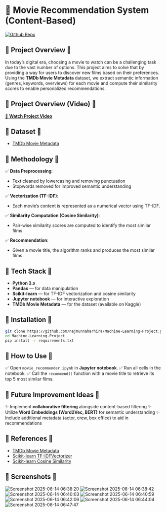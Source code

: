
# 🍿 Movie Recommendation System (Content-Based)

[![Github Repo](https://img.shields.io/badge/GitHub-najmunnaharhira%2FMachine--Learning--Project-blue?logo=github)](https://github.com/najmunnaharhira/Machine-Learning-Project)

## 🔹 Project Overview 🔹

In today’s digital era, choosing a movie to watch can be a challenging task due to the vast number of options.
This project aims to solve that by providing a way for users to discover new films based on their preferences.
Using the **TMDb Movie Metadata** dataset, we extract semantic information (genres, keywords, overviews) for each movie and compute their similarity scores to enable personalized recommendations.

## 🔹 Project Overview (Video) 🔹

[🎥 **Watch Project Video**](https://drive.google.com/file/d/1_DSbAr7hg9L06LuBAsqyoxvKmy0C7qKC/view?usp=drivesdk)

## 🔹 Dataset 🔹

* [TMDb Movie Metadata](https://www.kaggle.com/datasets/tmdb/tmdb-movie-metadata)

## 🔹 Methodology 🔹

✅ **Data Preprocessing**:

* Text cleaned by lowercasing and removing punctuation
* Stopwords removed for improved semantic understanding

✅ **Vectorization (TF-IDF)**:

* Each movie’s content is represented as a numerical vector using TF-IDF.

✅ **Similarity Computation (Cosine Similarity)**:

* Pair-wise similarity scores are computed to identify the most similar films.

✅ **Recommendation**:

* Given a movie title, the algorithm ranks and produces the most similar films.

## 🔹 Tech Stack 🔹

* **Python 3.x**
* **Pandas** — for data manipulation
* **Scikit-learn** — for TF-IDF vectorization and cosine similarity
* **Jupyter notebook** — for interactive exploration
* **TMDb Movie Metadata** — for the dataset (available on Kaggle)

## 🔹 Installation 🔹

```bash
git clone https://github.com/najmunnaharhira/Machine-Learning-Project.git
cd Machine-Learning-Project
pip install -r requirements.txt
```

## 🔹 How to Use 🔹

✅ Open `movie_recommender.ipynb` in **Jupyter notebook**.
✅ Run all cells in the notebook.
✅ Call the `recommend()` function with a movie title to retrieve its top 5 most similar films.

## 🔹 Future Improvement Ideas 🔹

✨ Implement **collaborative filtering** alongside content-based filtering
✨ Utilize **Word Embeddings (Word2Vec, BERT)** for semantic understanding
✨ Include additional metadata (actor, crew, box office) to aid in recommendations

## 🔹 References 🔹

* [TMDb Movie Metadata](https://www.kaggle.com/datasets/tmdb/tmdb-movie-metadata)
* [Scikit-learn TF-IDFVectorizer](https://scikit-learn.org/stable/modules/generated/sklearn.feature_extraction.text.TfidfVectorizer.html)
* [Scikit-learn Cosine Similarity](https://scikit-learn.org/stable/modules/generated/sklearn.metrics.pairwise.cosine_similarity.html)

## 🔹 Screenshots 🔹

![Screenshot 2025-06-14 06:38:20](https://github.com/user-attachments/assets/52dc25ce-da61-458b-81b7-fe28fd560d6c)
![Screenshot 2025-06-14 06:38:42](https://github.com/user-attachments/assets/09239a4f-4373-4ccb-a5b0-c40c2959b36e)
![Screenshot 2025-06-14 06:40:03](https://github.com/user-attachments/assets/18362c33-0f9e-4a63-bcb3-c3d990d1d417)
![Screenshot 2025-06-14 06:40:59](https://github.com/user-attachments/assets/472da3dd-e39a-4d99-a4e4-fa6f0ec2924a)
![Screenshot 2025-06-14 06:42:06](https://github.com/user-attachments/assets/cd434380-0289-40e8-89c5-e30600137023)
![Screenshot 2025-06-14 06:44:04](https://github.com/user-attachments/assets/a01033e9-00b8-4c1f-9ebd-a5faad42485a)
![Screenshot 2025-06-14 06:47:47](https://github.com/user-attachments/assets/31919d4c-e784-4d4b-a681-3723ec6973c0)



